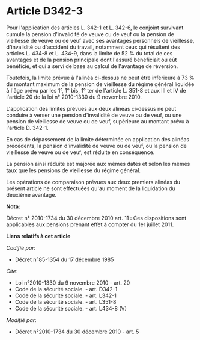 # Article D342-3

Pour l'application des articles L. 342-1 et L. 342-6, le conjoint survivant cumule la pension d'invalidité de veuve ou de
veuf ou la pension de vieillesse de veuve ou de veuf avec ses avantages personnels de vieillesse, d'invalidité ou d'accident
du travail, notamment ceux qui résultent des articles L. 434-8 et L. 434-9, dans la limite de 52 % du total de ces avantages
et de la pension principale dont l'assuré bénéficiait ou eût bénéficié, et qui a servi de base au calcul de l'avantage de
réversion. 

Toutefois, la limite prévue à l'alinéa ci-dessus ne peut être inférieure à 73 % du montant maximum de la pension de
vieillesse du régime général liquidée à l'âge prévu par les 1°, 1° bis, 1° ter de l'article L. 351-8 et aux III et IV de
l'article 20 de la loi n° 2010-1330 du 9 novembre 2010. 

L'application des limites prévues aux deux alinéas ci-dessus ne peut conduire à verser une pension d'invalidité de veuve ou
de veuf, ou une pension de vieillesse de veuve ou de veuf, supérieure au montant prévu à l'article D. 342-1. 

En cas de dépassement de la limite déterminée en application des alinéas précédents, la pension d'invalidité de veuve ou de
veuf, ou la pension de vieillesse de veuve ou de veuf, est réduite en conséquence. 

La pension ainsi réduite est majorée aux mêmes dates et selon les mêmes taux que les pensions de vieillesse du régime
général. 

Les opérations de comparaison prévues aux deux premiers alinéas du présent article ne sont effectuées qu'au moment de la
liquidation du deuxième avantage.

**Nota:**

Décret n° 2010-1734 du 30 décembre 2010 art. 11 : Ces dispositions sont applicables aux pensions prenant effet à compter du
1er juillet 2011.

**Liens relatifs à cet article**

_Codifié par_:

  - Décret n°85-1354 du 17 décembre 1985

_Cite_:

  - Loi n°2010-1330 du 9 novembre 2010 - art. 20
  - Code de la sécurité sociale. - art. D342-1
  - Code de la sécurité sociale. - art. L342-1
  - Code de la sécurité sociale. - art. L351-8
  - Code de la sécurité sociale. - art. L434-8 (V)

_Modifié par_:

  - Décret n°2010-1734 du 30 décembre 2010 - art. 5
